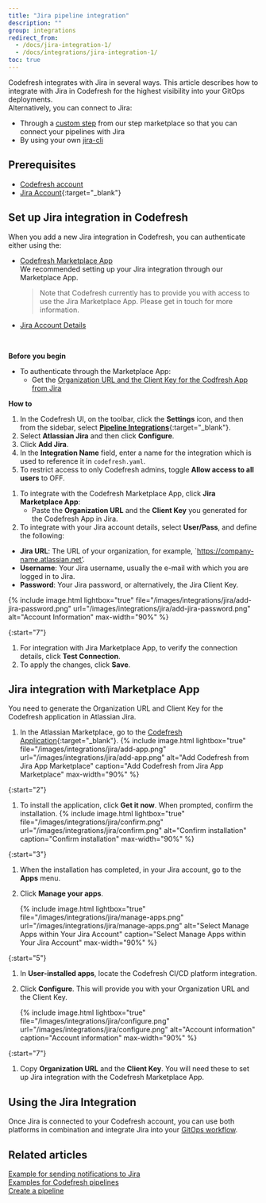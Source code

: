 ```yaml
---
title: "Jira pipeline integration"
description: ""
group: integrations
redirect_from:
  - /docs/jira-integration-1/
  - /docs/integrations/jira-integration-1/
toc: true
---
```

Codefresh integrates with Jira in several ways. This article describes how to integrate with Jira in Codefresh for the highest visibility into your GitOps deployments.  
Alternatively, you can connect to Jira:
* Through a [custom step]({{site.baseurl}}/docs/integrations/notifications/jira-integration/#use-jira-within-your-codefresh-pipeline) from our step marketplace so that you can connect your pipelines with Jira
* By using your own [jira-cli]({{site.baseurl}}/docs/integrations/notifications/jira-integration/#using-your-own-jira-cli)

## Prerequisites
* [Codefresh account]({{site.baseurl}}/docs/administration/account-user-management/create-a-codefresh-account/)
* [Jira Account](https://www.atlassian.com/software/jira){:target="\_blank"}

## Set up Jira integration in Codefresh
<!---The goal of the Codefresh [GitOps Dashboard]({{site.baseurl}}/docs/ci-cd-guides/gitops-deployments/) is to provide the highest observability into your deployments. The Codefresh GitOps Dashboard tags the Jira issues associated to deployments automatically through the Codefresh Jira Integration. This section will provide an overview of setting up the integration. -->

When you add a new Jira integration in Codefresh, you can authenticate either using the:  
* [Codefresh Marketplace App]({{site.baseurl}}/docs/integrations/notifications/jira-integration/#authenticate-with-the-jira-client-key)  
  We recommended setting up your Jira integration through our Marketplace App.  
  > Note that Codefresh currently has to provide you with access to use the Jira Marketplace App. Please get in touch for more information.
 
* [Jira Account Details]({{site.baseurl}}/docs/integrations/notifications/jira-integration/#provide-account-details)

<br />

**Before you begin**  

* To authenticate through the Marketplace App:
  * Get the [Organization URL and the Client Key for the Codfresh App from Jira](#jira-integration-with-marketplace-app)

**How to**  

1. In the Codefresh UI, on the toolbar, click the **Settings** icon, and then from the sidebar, select [**Pipeline Integrations**](https://g.codefresh.io/account-admin/account-conf/integration){:target="\_blank"}. 
1. Select **Atlassian Jira** and then click **Configure**.
1. Click **Add Jira**.
1. In the **Integration Name** field, enter a name for the integration which is used to reference it in `codefresh.yaml`.
1. To restrict access to only Codefresh admins, toggle **Allow access to all users** to OFF.
  <!--- >>When access is restricted, users **cannot** use the [CLI](https://codefresh-io.github.io/cli/){:target="\_blank"} or [API]({{site.baseurl}}/docs/integrations/codefresh-api/) to [programmatically access this Helm repository](https://codefresh-io.github.io/cli/contexts/){:target="\_blank"}.  
   Otherwise, all users from all your Codefresh teams will be able to access this Helm repository with CLI commands or API calls.  -->
1. To integrate with the Codefresh Marketplace App, click **Jira Marketplace App**:
   * Paste the **Organization URL** and the **Client Key** you generated for the Codefresh App in Jira. 
1. To integrate with your Jira account details, select **User/Pass**, and define the following:
  * **Jira URL**: The URL of your organization, for example, `https://company-name.atlassian.net’.
  * **Username**: Your Jira username, usually the e-mail with which you are logged in to Jira.
  * **Password**: Your Jira password, or alternatively, the Jira Client Key. 

{% include image.html 
lightbox="true" 
file="/images/integrations/jira/add-jira-password.png" 
url="/images/integrations/jira/add-jira-password.png" 
alt="Account Information" 
max-width="90%" 
%}

{:start="7"}
1. For integration with Jira Marketplace App, to verify the connection details, click **Test Connection**.
1. To apply the changes, click **Save**.




## Jira integration with Marketplace App
You need to generate the Organization URL and Client Key for the Codefresh application in Atlassian Jira.


1. In the Atlassian Marketplace, go to the [Codefresh Application](https://marketplace.atlassian.com/apps/1224560/codefresh){:target="\_blank"}.
    {% include image.html 
    lightbox="true" 
    file="/images/integrations/jira/add-app.png" 
    url="/images/integrations/jira/add-app.png" 
    alt="Add Codefresh from Jira App Marketplace" 
    caption="Add Codefresh from Jira App Marketplace" 
    max-width="90%" 
    %}

{:start="2"}    
1. To install the application, click **Get it now**. When prompted, confirm the installation.
    {% include image.html 
    lightbox="true" 
    file="/images/integrations/jira/confirm.png" 
    url="/images/integrations/jira/confirm.png" 
    alt="Confirm installation" 
    caption="Confirm installation" 
    max-width="90%" 
    %}

{:start="3"}     
1. When the installation has completed, in your Jira account, go to the **Apps** menu.
1. Click **Manage your apps**.

    {% include image.html 
    lightbox="true" 
    file="/images/integrations/jira/manage-apps.png" 
    url="/images/integrations/jira/manage-apps.png" 
    alt="Select Manage Apps within Your Jira Account" 
    caption="Select Manage Apps within Your Jira Account" 
    max-width="90%" 
    %}

{:start="5"}  
1. In **User-installed apps**, locate the Codefresh CI/CD platform integration.
1. Click **Configure**.
  This will provide you with your Organization URL and the Client Key. 

    {% include image.html 
    lightbox="true" 
    file="/images/integrations/jira/configure.png" 
    url="/images/integrations/jira/configure.png" 
    alt="Account information" 
    caption="Account information" 
    max-width="90%" 
    %}

  
{:start="7"} 
1. Copy **Organization URL** and the **Client Key**. You will need these to set up Jira integration with the Codefresh Marketplace App. 




## Using the Jira Integration

Once Jira is connected to your Codefresh account, you can use both platforms in combination and integrate Jira into your [GitOps workflow]({{site.baseurl}}/docs/ci-cd-guides/gitops-deployments/).

## Related articles  
[Example for sending notifications to Jira]({{site.baseurl}}/docs/example-catalog/ci-examples/sending-the-notification-to-jira/)  
[Examples for Codefresh pipelines]({{site.baseurl}}/docs/example-catalog/examples/)  
[Create a pipeline]({{site.baseurl}}/docs/pipelines/pipelines/)  